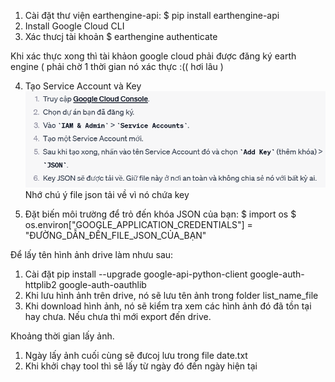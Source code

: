 1. Cài đặt thư viện earthengine-api:
$ pip install earthengine-api
2.  Install Google Cloud CLI
3. Xác thưcj tài khoản
$ earthengine authenticate


Khi xác thực xong thì tài khảon google cloud phải được đăng ký earth engine ( phải chờ 1 thời gian nó xác thực :(( hơi lâu )

4. Tạo Service Account và Key 
![Alt text](image.png)
Nhớ chú ý file json tải về vì nó chứa key

5. Đặt biến môi trường để trỏ đến khóa JSON của bạn:
$ import os
$ os.environ["GOOGLE_APPLICATION_CREDENTIALS"] = "ĐƯỜNG_DẪN_ĐẾN_FILE_JSON_CỦA_BẠN"


Để lấy tên hình ảnh drive làm nhưu sau:
1. Cài đặt 
pip install --upgrade google-api-python-client google-auth-httplib2 google-auth-oauthlib
2. Khi lưu hình ảnh trên drive, nó sẽ lưu tên ảnh trong folder list_name_file
3. Khi download hình ảnh, nó sẽ kiểm tra xem các hình ảnh đó đã tồn tại hay chưa. Nếu chưa thì mới export đến drive.


Khoảng thời gian lấy ảnh.
1. Ngày lấy ảnh cuối cùng sẽ đưcoj lưu trong file date.txt
2. Khi khởi chạy tool thì sẽ lấy từ ngày đó đến ngày hiện tại

